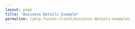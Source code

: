 ```yaml
---
layout: page
title: "Business Details Example"
permalink: /yelp-fusion-client/business-details-examples
---
```

